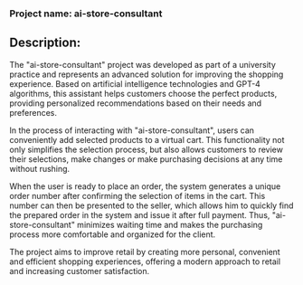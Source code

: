 ### Project name: ai-store-consultant

## Description:

The "ai-store-consultant" project was developed as part of a university practice and represents an advanced solution for improving the shopping experience. Based on artificial intelligence technologies and GPT-4 algorithms, this assistant helps customers choose the perfect products, providing personalized recommendations based on their needs and preferences.

In the process of interacting with "ai-store-consultant", users can conveniently add selected products to a virtual cart. This functionality not only simplifies the selection process, but also allows customers to review their selections, make changes or make purchasing decisions at any time without rushing.

When the user is ready to place an order, the system generates a unique order number after confirming the selection of items in the cart. This number can then be presented to the seller, which allows him to quickly find the prepared order in the system and issue it after full payment. Thus, "ai-store-consultant" minimizes waiting time and makes the purchasing process more comfortable and organized for the client.

The project aims to improve retail by creating more personal, convenient and efficient shopping experiences, offering a modern approach to retail and increasing customer satisfaction.
